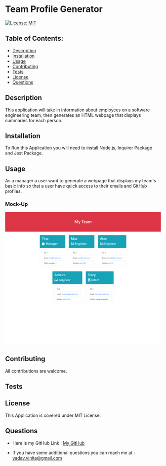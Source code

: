 
# Team Profile Generator
  
  [![License: MIT](https://img.shields.io/badge/License-MIT-yellow.svg)](https://opensource.org/licenses/MIT)

  ## Table of Contents:
  - [Description](#description)
  - [Installation](#installation)
  - [Usage](#usage)
  - [Contributing](#contributing)
  - [Tests](#tests)
  - [License](#license)
  - [Questions](#questions)

  ## Description
  This application will take in information about employees on a software engineering team, then generates an HTML webpage that displays summaries for each person.

  ## Installation
  To Run this Application you will need to install Node.js, Inquirer Package and Jest Package.

  ## Usage
  As a manager a user want to generate a webpage that displays my team's basic info so that a user have quick access to their emails and GitHub profiles.
  
  ### Mock-Up
  ![Screenshot](./assets/output_team.html.png)
  ## Contributing
  All contributions are welcome.

  ## Tests
  

  ## License
  This Application is covered under MIT License.

  ## Questions
  * Here is my GitHub Link : [My GitHub](vinita686)

  * If you have some additional questions you can reach me at : yadav.vinita@gmail.com 
